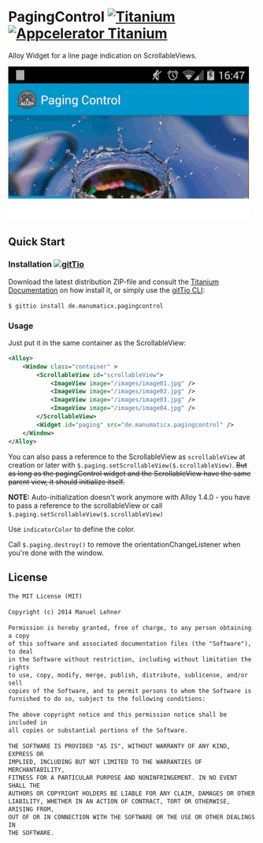 # PagingControl [![Titanium](http://www-static.appcelerator.com/badges/titanium-git-badge-sq.png)](http://www.appcelerator.com/titanium/) [![Appcelerator Titanium](http://www-static.appcelerator.com/badges/alloy-git-badge-sq.png)](http://www.appcelerator.com/alloy/)

Alloy Widget for a line page indication on ScrollableViews.

![](demo.gif)

## Quick Start

### Installation [![gitTio](http://gitt.io/badge.png)](http://gitt.io/component/de.manumaticx.pagingcontrol)
Download the latest distribution ZIP-file and consult the [Titanium Documentation](http://docs.appcelerator.com/titanium/latest/#!/guide/Using_a_Module) on how install it, or simply use the [gitTio CLI](http://gitt.io/cli):

`$ gittio install de.manumaticx.pagingcontrol`

### Usage
Just put it in the same container as the ScrollableView:
```xml
<Alloy>
	<Window class="container" >
		<ScrollableView id="scrollableView">
		    <ImageView image="/images/image01.jpg" />
		    <ImageView image="/images/image02.jpg" />
		    <ImageView image="/images/image03.jpg" />
		    <ImageView image="/images/image04.jpg" />
		</ScrollableView>
		<Widget id="paging" src="de.manumaticx.pagingcontrol" />
	</Window>
</Alloy>
```
You can also pass a reference to the ScrollableView as `scrollableView` at creation or later with `$.paging.setScrollableView($.scrollableView)`. ~~But as long as the pagingControl widget and the ScrollableView have the same parent view, it should initialize itself.~~

**NOTE:** Auto-initialization doesn't work anymore with Alloy 1.4.0 - you have to pass a reference to the scrollableView or call `$.paging.setScrollableView($.scrollableView)`

Use `indicatorColor` to define the color.

Call `$.paging.destroy()` to remove the orientationChangeListener when you're done with the window.

## License

    The MIT License (MIT)

    Copyright (c) 2014 Manuel Lehner

    Permission is hereby granted, free of charge, to any person obtaining a copy
    of this software and associated documentation files (the "Software"), to deal
    in the Software without restriction, including without limitation the rights
    to use, copy, modify, merge, publish, distribute, sublicense, and/or sell
    copies of the Software, and to permit persons to whom the Software is
    furnished to do so, subject to the following conditions:

    The above copyright notice and this permission notice shall be included in
    all copies or substantial portions of the Software.

    THE SOFTWARE IS PROVIDED "AS IS", WITHOUT WARRANTY OF ANY KIND, EXPRESS OR
    IMPLIED, INCLUDING BUT NOT LIMITED TO THE WARRANTIES OF MERCHANTABILITY,
    FITNESS FOR A PARTICULAR PURPOSE AND NONINFRINGEMENT. IN NO EVENT SHALL THE
    AUTHORS OR COPYRIGHT HOLDERS BE LIABLE FOR ANY CLAIM, DAMAGES OR OTHER
    LIABILITY, WHETHER IN AN ACTION OF CONTRACT, TORT OR OTHERWISE, ARISING FROM,
    OUT OF OR IN CONNECTION WITH THE SOFTWARE OR THE USE OR OTHER DEALINGS IN
    THE SOFTWARE.

